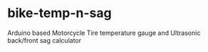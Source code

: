 # bike-temp-n-sag
Arduino based Motorcycle Tire temperature gauge and Ultrasonic back/front sag calculator 
